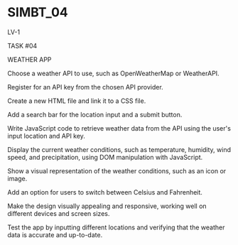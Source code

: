 # SIMBT_04

LV-1


TASK #04

WEATHER APP

Choose a weather API to use, such as OpenWeatherMap or WeatherAPI.

Register for an API key from the chosen API provider.

Create a new HTML file and link it to a CSS file.

Add a search bar for the location input and a submit button.

Write JavaScript code to retrieve weather data from the API using the user's input location and API key.

Display the current weather conditions, such as temperature, humidity, wind speed, and precipitation, using DOM manipulation with JavaScript.

Show a visual representation of the weather conditions, such as an icon or image.

Add an option for users to switch between Celsius and Fahrenheit.

Make the design visually appealing and responsive, working well on different devices and screen sizes.

Test the app by inputting different locations and verifying that the weather data is accurate and up-to-date.
